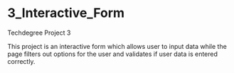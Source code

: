 # 3_Interactive_Form
 Techdegree Project 3

This project is an interactive form which allows user to input data while the page filters out options for the user and validates if user data is entered correctly.